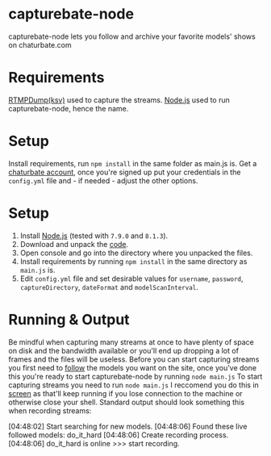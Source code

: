 capturebate-node
================
capturebate-node lets you follow and archive your favorite models' shows on chaturbate.com

Requirements
============
[RTMPDump(ksv)](https://github.com/K-S-V/Scripts/releases) used to capture the streams.
[Node.js](https://nodejs.org/download/) used to run capturebate-node, hence the name.

Setup
=====
Install requirements, run `npm install` in the same folder as main.js is.
Get a [chaturbate account](https://chaturbate.com/accounts/register/), once you're signed up put your credentials in the `config.yml` file and - if needed - adjust the other options.

Setup
=====
1. Install [Node.js](https://nodejs.org/download/release/) (tested with `7.9.0` and `8.1.3`).
2. Download and unpack the [code](https://codeload.github.com/horacio9a/capturebate-node/zip/master).
3. Open console and go into the directory where you unpacked the files.
4. Install requirements by running `npm install` in the same directory as `main.js` is.
5. Edit `config.yml` file and set desirable values for `username`, `password`, `captureDirectory`, `dateFormat` and `modelScanInterval`.

Running & Output
================
Be mindful when capturing many streams at once to have plenty of space on disk and the bandwidth available or you'll end up dropping a lot of frames and the files will be useless.
Before you can start capturing streams you first need to [follow](https://i.imgur.com/o9QyAVC.png) the models you want on the site, once you've done this you're ready to start capturebate-node by running `node main.js`
To start capturing streams you need to run `node main.js` I reccomend you do this in [screen](https://www.gnu.org/software/screen/) as that'll keep running if you lose connection to the machine or otherwise close your shell.
Standard output should look something this when recording streams:

 [04:48:02] Start searching for new models.
 [04:48:06] Found these live followed models: do_it_hard
 [04:48:06] Create recording process.
 [04:48:06] do_it_hard is online >>> start recording.
